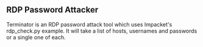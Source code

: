 ## RDP Password Attacker  
Terminator is an RDP password attack tool which uses Impacket's rdp_check.py example. It will take a list of hosts, usernames and passwords or a single one of each.
